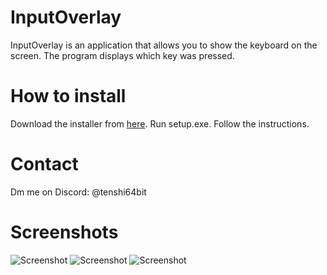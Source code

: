 # InputOverlay
InputOverlay is an application that allows you to show the keyboard on the screen. The program displays which key was pressed.

# How to install
Download the installer from [here](https://github.com/elefelen/InputOverlay/releases).
Run setup.exe.
Follow the instructions.

# Contact
Dm me on Discord: @tenshi64bit

# Screenshots
![Screenshot](https://github.com/elefelen/InputOverlay/blob/main/screenshots/Screenshot%20(104).png)
![Screenshot](https://github.com/elefelen/InputOverlay/blob/main/screenshots/Screenshot%20(105).png)
![Screenshot](https://github.com/elefelen/InputOverlay/blob/main/screenshots/Screenshot%20(106).png)
